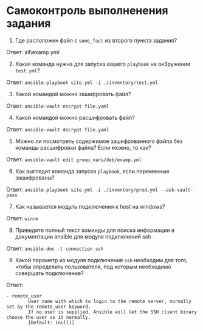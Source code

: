 # Самоконтроль выполненения задания

1. Где расположен файл с `some_fact` из второго пункта задания?
   
Ответ: all\examp.yml

2. Какая команда нужна для запуска вашего `playbook` на ок3ружении `test.yml`?
   
Ответ: ```ansible-playbook site.yml -i ./inventory/test.yml```

3. Какой командой можно зашифровать файл?
   
Ответ: ```ansible-vault encrypt file.yaml```

4. Какой командой можно расшифровать файл?
   
Ответ: ```ansible-vault decrypt file.yaml```

5. Можно ли посмотреть содержимое зашифрованного файла без команды расшифровки файла? Если можно, то как?
   
Ответ: ```ansible-vault edit group_vars/deb/examp.yml```

6. Как выглядит команда запуска `playbook`, если переменные зашифрованы?
   
Ответ: ```ansible-playbook site.yml -i ./inventory/prod.yml --ask-vault-pass```

7. Как называется модуль подключения к host на windows?
   
Ответ: ```winrm```

8. Приведите полный текст команды для поиска информации в документации ansible для модуля подключений ssh
   
Ответ: ```ansible-doc -t connection ssh```

9. Какой параметр из модуля подключения `ssh` необходим для того, чтобы определить пользователя, под которым необходимо совершать подключение?

Ответ: 
```
- remote_user
        User name with which to login to the remote server, normally set by the remote_user keyword.
        If no user is supplied, Ansible will let the SSH client binary choose the user as it normally.
        [Default: (null)]
```

